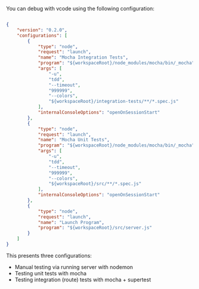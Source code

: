 You can debug with vcode using the following configuration:

```json

{
    "version": "0.2.0",
    "configurations": [
        {
            "type": "node",
            "request": "launch",
            "name": "Mocha Integration Tests",
            "program": "${workspaceRoot}/node_modules/mocha/bin/_mocha",
            "args": [
                "-u",
                "tdd",
                "--timeout",
                "999999",
                "--colors",
                "${workspaceRoot}/integration-tests/**/*.spec.js"
            ],
            "internalConsoleOptions": "openOnSessionStart"
        },
        {
            "type": "node",
            "request": "launch",
            "name": "Mocha Unit Tests",
            "program": "${workspaceRoot}/node_modules/mocha/bin/_mocha",
            "args": [
                "-u",
                "tdd",
                "--timeout",
                "999999",
                "--colors",
                "${workspaceRoot}/src/**/*.spec.js"
            ],
            "internalConsoleOptions": "openOnSessionStart"
        },
        {
            "type": "node",
            "request": "launch",
            "name": "Launch Program",
            "program": "${workspaceRoot}/src/server.js"
        }
    ]
}

```

This presents three configurations:

- Manual testing via running server with nodemon
- Testing unit tests with mocha
- Testing integration (route) tests with mocha + supertest

